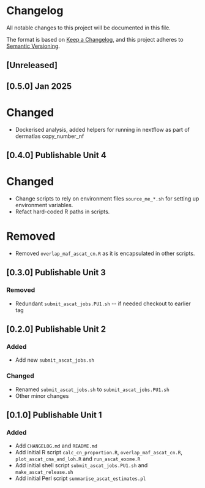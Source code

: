 # Changelog
All notable changes to this project will be documented in this file.

The format is based on [Keep a Changelog](https://keepachangelog.com/en/1.0.0/),
and this project adheres to [Semantic Versioning](https://semver.org/spec/v2.0.0.html).

## [Unreleased]

## [0.5.0] Jan 2025
# Changed
- Dockerised analysis, added helpers for running in nextflow as part of dermatlas copy_number_nf 

## [0.4.0] Publishable Unit 4
# Changed
- Change scripts to rely on environment files `source_me_*.sh` for setting up
  environment variables.
- Refact hard-coded R paths in scripts.

# Removed
- Removed `overlap_maf_ascat_cn.R` as it is encapsulated in other scripts.

## [0.3.0] Publishable Unit 3

### Removed
- Redundant `submit_ascat_jobs.PU1.sh` -- if needed checkout to earlier tag

## [0.2.0] Publishable Unit 2
### Added
- Add new `submit_ascat_jobs.sh`

### Changed
- Renamed `submit_ascat_jobs.sh` to `submit_ascat_jobs.PU1.sh`
- Other minor changes

## [0.1.0] Publishable Unit 1
### Added
- Add `CHANGELOG.md` and `README.md`
- Add initial R script `calc_cn_proportion.R`, `overlap_maf_ascat_cn.R`,
  `plot_ascat_cna_and_loh.R` and `run_ascat_exome.R`
- Add initial shell script `submit_ascat_jobs.PU1.sh` and `make_ascat_release.sh`
- Add initial Perl script `summarise_ascat_estimates.pl`
